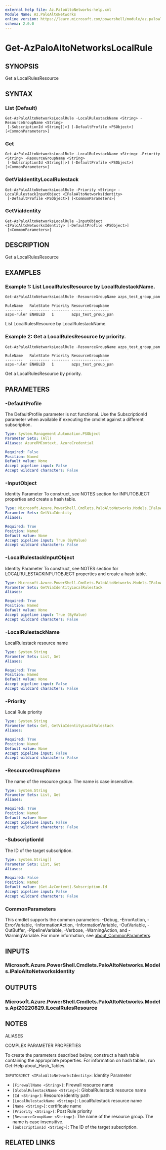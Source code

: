 ```yaml
---
external help file: Az.PaloAltoNetworks-help.xml
Module Name: Az.PaloAltoNetworks
online version: https://learn.microsoft.com/powershell/module/az.paloaltonetworks/get-azpaloaltonetworkslocalrule
schema: 2.0.0
---
```


# Get-AzPaloAltoNetworksLocalRule

## SYNOPSIS
Get a LocalRulesResource

## SYNTAX

### List (Default)
```
Get-AzPaloAltoNetworksLocalRule -LocalRulestackName <String> -ResourceGroupName <String>
 [-SubscriptionId <String[]>] [-DefaultProfile <PSObject>] [<CommonParameters>]
```

### Get
```
Get-AzPaloAltoNetworksLocalRule -LocalRulestackName <String> -Priority <String> -ResourceGroupName <String>
 [-SubscriptionId <String[]>] [-DefaultProfile <PSObject>] [<CommonParameters>]
```

### GetViaIdentityLocalRulestack
```
Get-AzPaloAltoNetworksLocalRule -Priority <String> -LocalRulestackInputObject <IPaloAltoNetworksIdentity>
 [-DefaultProfile <PSObject>] [<CommonParameters>]
```

### GetViaIdentity
```
Get-AzPaloAltoNetworksLocalRule -InputObject <IPaloAltoNetworksIdentity> [-DefaultProfile <PSObject>]
 [<CommonParameters>]
```

## DESCRIPTION
Get a LocalRulesResource

## EXAMPLES

### Example 1: List LocalRulesResource by LocalRulestackName.
```powershell
Get-AzPaloAltoNetworksLocalRule -ResourceGroupName azps_test_group_pan -LocalRulestackName azps-panlr
```

```output
RuleName   RuleState Priority ResourceGroupName
--------   --------- -------- -----------------
azps-ruler ENABLED   1        azps_test_group_pan
```

List LocalRulesResource by LocalRulestackName.

### Example 2: Get a LocalRulesResource by priority.
```powershell
Get-AzPaloAltoNetworksLocalRule -ResourceGroupName azps_test_group_pan -LocalRulestackName azps-panlr -Priority 1
```

```output
RuleName   RuleState Priority ResourceGroupName
--------   --------- -------- -----------------
azps-ruler ENABLED   1        azps_test_group_pan
```

Get a LocalRulesResource by priority.

## PARAMETERS

### -DefaultProfile
The DefaultProfile parameter is not functional.
Use the SubscriptionId parameter when available if executing the cmdlet against a different subscription.

```yaml
Type: System.Management.Automation.PSObject
Parameter Sets: (All)
Aliases: AzureRMContext, AzureCredential

Required: False
Position: Named
Default value: None
Accept pipeline input: False
Accept wildcard characters: False
```

### -InputObject
Identity Parameter
To construct, see NOTES section for INPUTOBJECT properties and create a hash table.

```yaml
Type: Microsoft.Azure.PowerShell.Cmdlets.PaloAltoNetworks.Models.IPaloAltoNetworksIdentity
Parameter Sets: GetViaIdentity
Aliases:

Required: True
Position: Named
Default value: None
Accept pipeline input: True (ByValue)
Accept wildcard characters: False
```

### -LocalRulestackInputObject
Identity Parameter
To construct, see NOTES section for LOCALRULESTACKINPUTOBJECT properties and create a hash table.

```yaml
Type: Microsoft.Azure.PowerShell.Cmdlets.PaloAltoNetworks.Models.IPaloAltoNetworksIdentity
Parameter Sets: GetViaIdentityLocalRulestack
Aliases:

Required: True
Position: Named
Default value: None
Accept pipeline input: True (ByValue)
Accept wildcard characters: False
```

### -LocalRulestackName
LocalRulestack resource name

```yaml
Type: System.String
Parameter Sets: List, Get
Aliases:

Required: True
Position: Named
Default value: None
Accept pipeline input: False
Accept wildcard characters: False
```

### -Priority
Local Rule priority

```yaml
Type: System.String
Parameter Sets: Get, GetViaIdentityLocalRulestack
Aliases:

Required: True
Position: Named
Default value: None
Accept pipeline input: False
Accept wildcard characters: False
```

### -ResourceGroupName
The name of the resource group.
The name is case insensitive.

```yaml
Type: System.String
Parameter Sets: List, Get
Aliases:

Required: True
Position: Named
Default value: None
Accept pipeline input: False
Accept wildcard characters: False
```

### -SubscriptionId
The ID of the target subscription.

```yaml
Type: System.String[]
Parameter Sets: List, Get
Aliases:

Required: False
Position: Named
Default value: (Get-AzContext).Subscription.Id
Accept pipeline input: False
Accept wildcard characters: False
```

### CommonParameters
This cmdlet supports the common parameters: -Debug, -ErrorAction, -ErrorVariable, -InformationAction, -InformationVariable, -OutVariable, -OutBuffer, -PipelineVariable, -Verbose, -WarningAction, and -WarningVariable. For more information, see [about_CommonParameters](http://go.microsoft.com/fwlink/?LinkID=113216).

## INPUTS

### Microsoft.Azure.PowerShell.Cmdlets.PaloAltoNetworks.Models.IPaloAltoNetworksIdentity

## OUTPUTS

### Microsoft.Azure.PowerShell.Cmdlets.PaloAltoNetworks.Models.Api20220829.ILocalRulesResource

## NOTES

ALIASES

COMPLEX PARAMETER PROPERTIES

To create the parameters described below, construct a hash table containing the appropriate properties. For information on hash tables, run Get-Help about_Hash_Tables.


`INPUTOBJECT <IPaloAltoNetworksIdentity>`: Identity Parameter
  - `[FirewallName <String>]`: Firewall resource name
  - `[GlobalRulestackName <String>]`: GlobalRulestack resource name
  - `[Id <String>]`: Resource identity path
  - `[LocalRulestackName <String>]`: LocalRulestack resource name
  - `[Name <String>]`: certificate name
  - `[Priority <String>]`: Post Rule priority
  - `[ResourceGroupName <String>]`: The name of the resource group. The name is case insensitive.
  - `[SubscriptionId <String>]`: The ID of the target subscription.

## RELATED LINKS
